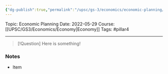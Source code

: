 ```yaml
---
{"dg-publish":true,"permalink":"/upsc/gs-3/economics/economic-planning/","dgHomeLink":true,"dgPassFrontmatter":false}
---
```


Topic: Economic Planning
Date: 2022-05-29
Course: [[UPSC/GS3/Economics/Economy|Economy]]
Tags: #pillar4 

---

> [!Question]
> Here is something! 


### Notes
- Item


